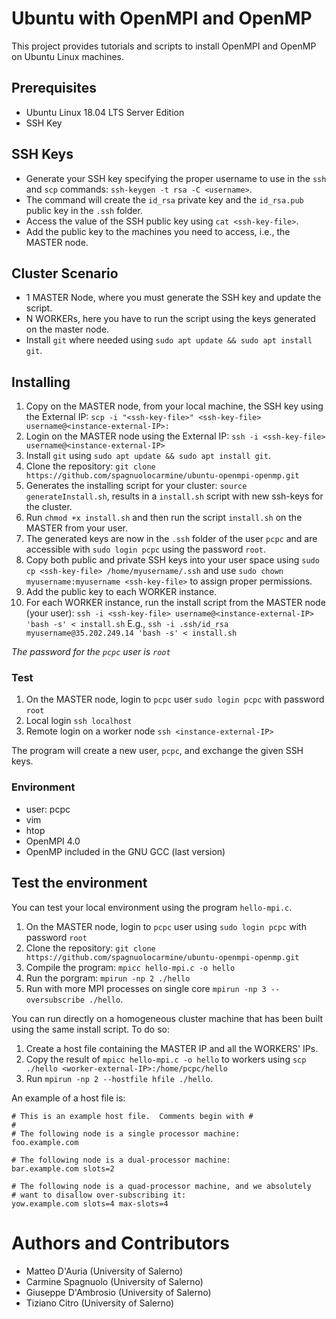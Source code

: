 # Ubuntu with OpenMPI and OpenMP

This project provides tutorials and scripts to install OpenMPI and OpenMP on Ubuntu Linux machines.

## Prerequisites

 - Ubuntu Linux 18.04 LTS Server Edition 
 - SSH Key

## SSH Keys

- Generate your SSH key specifying the proper username to use in the `ssh` and `scp` commands: ```ssh-keygen -t rsa -C <username>```.
- The command will create the `id_rsa` private key and the `id_rsa.pub` public key in the `.ssh` folder.
- Access the value of the SSH public key using ```cat <ssh-key-file>```.
- Add the public key to the machines you need to access, i.e., the MASTER node.

## Cluster Scenario

- 1 MASTER Node, where you must generate the SSH key and update the script.
- N WORKERs, here you have to run the script using the keys generated on the master node.
- Install `git` where needed using `sudo apt update && sudo apt install git`.

## Installing

1. Copy on the MASTER node, from your local machine, the SSH key using the External IP: 
```scp -i "<ssh-key-file>" <ssh-key-file> username@<instance-external-IP>:```
2. Login on the MASTER node using the External IP:
```ssh -i <ssh-key-file> username@<instance-external-IP>```
3. Install `git` using `sudo apt update && sudo apt install git`.
4. Clone the repository:
```git clone https://github.com/spagnuolocarmine/ubuntu-openmpi-openmp.git```
5. Generates the installing script for your cluster:
```source generateInstall.sh```, results in a ```install.sh``` script with new ssh-keys for the cluster.
6. Run `chmod +x install.sh` and then run the script ```install.sh``` on the MASTER from your user.
7. The generated keys are now in the `.ssh` folder of the user `pcpc` and are accessible with `sudo login pcpc` using the password `root`.
8. Copy both public and private SSH keys into your user space using `sudo cp <ssh-key-file> /home/myusername/.ssh` and use `sudo chown myusername:myusername <ssh-key-file>` to assign proper permissions.
9. Add the public key to each WORKER instance.
10. For each WORKER instance, run the install script from the MASTER node (your user):
```ssh -i <ssh-key-file> username@<instance-external-IP> 'bash -s' < install.sh```
E.g., ```ssh -i .ssh/id_rsa myusername@35.202.249.14 'bash -s' < install.sh``` 

_The password for the `pcpc` user is `root`_

### Test 

1. On the MASTER node, login to `pcpc` user
```sudo login pcpc``` with password `root`
2. Local login 
```ssh localhost```
3. Remote login on a worker node
```ssh <instance-external-IP>```

The program will create a new user, `pcpc`, and exchange the given SSH keys.

### Environment

- user: pcpc
- vim
- htop
- OpenMPI 4.0
- OpenMP included in the GNU GCC (last version)

## Test the environment

You can test your local environment using the program `hello-mpi.c`.

1. On the MASTER node, login to `pcpc` user using ```sudo login pcpc``` with password `root`
2. Clone the repository: ```git clone https://github.com/spagnuolocarmine/ubuntu-openmpi-openmp.git```
2. Compile the program: ```mpicc hello-mpi.c -o hello```
3. Run the porgram: ```mpirun -np 2 ./hello```
4. Run with more MPI processes on single core ```mpirun -np 3 --oversubscribe ./hello```.

You can run directly on a homogeneous cluster machine that has been built using the same install script. To do so:
1. Create a host file containing the MASTER IP and all the WORKERS' IPs.
2. Copy the result of  ```mpicc hello-mpi.c -o hello``` to workers using ```scp ./hello <worker-external-IP>:/home/pcpc/hello```
3. Run ```mpirun -np 2 --hostfile hfile ./hello```.

An example of a host file is:
```
# This is an example host file.  Comments begin with #
#
# The following node is a single processor machine:
foo.example.com
 
# The following node is a dual-processor machine:
bar.example.com slots=2
 
# The following node is a quad-processor machine, and we absolutely
# want to disallow over-subscribing it:
yow.example.com slots=4 max-slots=4
```

# Authors and Contributors

- Matteo D'Auria (University of Salerno)
- Carmine Spagnuolo (University of Salerno)
- Giuseppe D'Ambrosio (University of Salerno)
- Tiziano Citro (University of Salerno)
